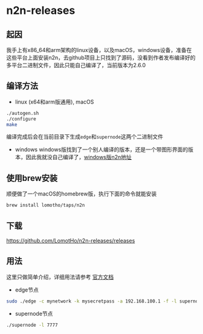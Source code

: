 # n2n-releases

## 起因
我手上有x86_64和arm架构的linux设备，以及macOS，windows设备，准备在这些平台上面安装n2n，去github项目上只找到了源码，没看到作者发布编译好的多平台二进制文件，因此只能自己编译了，当前版本为2.6.0

## 编译方法
 - linux (x64和arm版通用), macOS

```sh
./autogen.sh
./configure
make
```
编译完成后会在当前目录下生成```edge```和```supernode```这两个二进制文件

 - windows
windows版找到了一个别人编译的版本，还是一个带图形界面的版本，因此我就没自己编译了，[windows版n2n地址](https://bugxia.com/357.html)

## 使用brew安装
顺便做了一个macOS的homebrew版，执行下面的命令就能安装

```sh
brew install lomotho/taps/n2n
```

## 下载
https://github.com/LomotHo/n2n-releases/releases

## 用法
这里只做简单介绍，详细用法请参考 [官方文档](https://github.com/ntop/n2n)

 - edge节点
```sh
sudo ./edge -c mynetwork -k mysecretpass -a 192.168.100.1 -f -l supernode.ntop.org:7777
```

 - supernode节点
```sh
./supernode -l 7777
```

